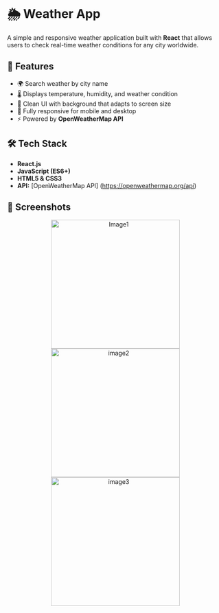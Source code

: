 # 🌦️ Weather App

A simple and responsive weather application built with **React** that allows users to check real-time weather conditions for any city worldwide.  

## 🚀 Features
- 🌍 Search weather by city name  
- 🌡️ Displays temperature, humidity, and weather condition  
- 🎨 Clean UI with background that adapts to screen size  
- 📱 Fully responsive for mobile and desktop  
- ⚡ Powered by **OpenWeatherMap API**  

## 🛠️ Tech Stack
- **React.js**  
- **JavaScript (ES6+)**  
- **HTML5 & CSS3**    
- **API:** [OpenWeatherMap API] (https://openweathermap.org/api)  

## 📸 Screenshots
<p align="center">
  <img src="./src/assets/Screenshot 2025-08-21 231049.png"
  alt="Image1" width="300"/>
  <img src="./src/assets/Screenshot 2025-08-21 231125.png"
   alt="image2" width="300"/>
  <img src="./src/assets/Screenshot 2025-08-21 231221.png"
    alt="image3" width="300"/>
</p>

